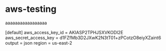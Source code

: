# aws-testing
aaaaaaaaaaaaaaaaa

[default]
aws_access_key_id = AKIASP2TPHJSXVKODI2E
aws_secret_access_key = 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
output = json
region = us-east-2

